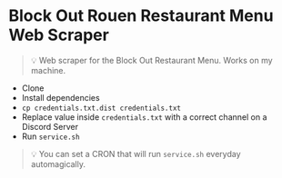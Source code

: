 # Block Out Rouen Restaurant Menu Web Scraper

> :bulb: Web scraper for the Block Out Restaurant Menu. Works on my machine.

* Clone
* Install dependencies
* `cp credentials.txt.dist credentials.txt`
* Replace value inside `credentials.txt` with a correct channel on a Discord Server
* Run `service.sh`

> :bulb: You can set a CRON that will run `service.sh` everyday automagically.

